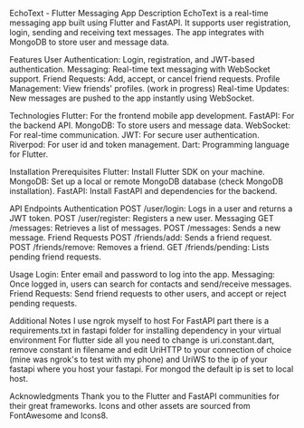EchoText - Flutter Messaging App
Description
EchoText is a real-time messaging app built using Flutter and FastAPI. It supports user registration, login, sending and receiving text messages. The app integrates with MongoDB to store user and message data.

Features
User Authentication: Login, registration, and JWT-based authentication.
Messaging: Real-time text messaging with WebSocket support.
Friend Requests: Add, accept, or cancel friend requests.
Profile Management: View friends' profiles. (work in progress)
Real-time Updates: New messages are pushed to the app instantly using WebSocket.

Technologies
Flutter: For the frontend mobile app development.
FastAPI: For the backend API.
MongoDB: To store users and message data.
WebSocket: For real-time communication.
JWT: For secure user authentication.
Riverpod: For user id and token management.
Dart: Programming language for Flutter.

Installation
Prerequisites
Flutter: Install Flutter SDK on your machine.
MongoDB: Set up a local or remote MongoDB database (check MongoDB installation).
FastAPI: Install FastAPI and dependencies for the backend.

API Endpoints
Authentication
POST /user/login: Logs in a user and returns a JWT token.
POST /user/register: Registers a new user.
Messaging
GET /messages: Retrieves a list of messages.
POST /messages: Sends a new message.
Friend Requests
POST /friends/add: Sends a friend request.
POST /friends/remove: Removes a friend.
GET /friends/pending: Lists pending friend requests.

Usage
Login: Enter email and password to log into the app.
Messaging: Once logged in, users can search for contacts and send/receive messages.
Friend Requests: Send friend requests to other users, and accept or reject pending requests.

Additional Notes
I use ngrok myself to host
For FastAPI part there is a requirements.txt in fastapi folder for installing dependency in your virtual environment
For flutter side all you need to change is uri.constant.dart, remove constant in filename and edit UriHTTP to your connection of choice (mine was ngrok's to test with my phone) and UriWS to the ip of your fastapi where you host your fastapi.
For mongod the default ip is set to local host.

Acknowledgments
Thank you to the Flutter and FastAPI communities for their great frameworks.
Icons and other assets are sourced from FontAwesome and Icons8.
